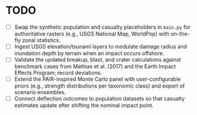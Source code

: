 # TODO

- [ ] Swap the synthetic population and casualty placeholders in `main.py` for authoritative rasters (e.g., USGS National Map, WorldPop) with on-the-fly zonal statistics.
- [ ] Ingest USGS elevation/tsunami layers to modulate damage radius and inundation depth by terrain when an impact occurs offshore.
- [ ] Validate the updated breakup, blast, and crater calculations against benchmark cases from Mathias et al. (2017) and the Earth Impact Effects Program; record deviations.
- [ ] Extend the PAIR-inspired Monte Carlo panel with user-configurable priors (e.g., strength distributions per taxonomic class) and export of scenario ensembles.
- [ ] Connect deflection outcomes to population datasets so that casualty estimates update after shifting the nominal impact point.
